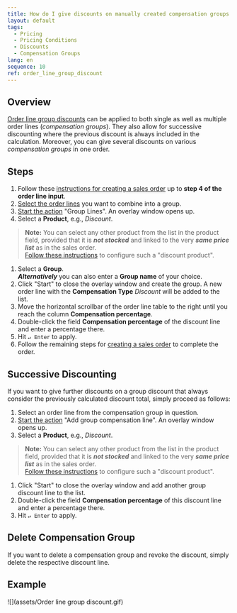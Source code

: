 ```yaml
---
title: How do I give discounts on manually created compensation groups (order line group discounts)?
layout: default
tags:
  - Pricing
  - Pricing Conditions
  - Discounts
  - Compensation Groups
lang: en
sequence: 10
ref: order_line_group_discount
---
```


## Overview
[Order line group discounts](Discount_types_in_metasfresh) can be applied to both single as well as multiple order lines (*compensation groups*). They also allow for successive discounting where the previous discount is always included in the calculation. Moreover, you can give several discounts on various *compensation groups* in one order.

## Steps
1. Follow these [instructions for creating a sales order](SalesOrder_recording) up to **step 4 of the order line input**.
1. [Select the order lines](RecordSelection) you want to combine into a group.
1. [Start the action](StartAction) "Group Lines". An overlay window opens up.
1. Select a **Product**, e.g., *Discount*.
 >**Note:** You can select any other product from the list in the product field, provided that it is ***not stocked*** and linked to the very ***same price list*** as in the sales order.<br>
 [Follow these instructions](Product_for_group_discount) to configure such a "discount product".

1. Select a **Group**.<br>
***Alternatively*** you can also enter a **Group name** of your choice.
1. Click "Start" to close the overlay window and create the group. A new order line with the **Compensation Type** *Discount* will be added to the list.
1. Move the horizontal scrollbar of the order line table to the right until you reach the column **Compensation percentage**.
1. Double-click the field **Compensation percentage** of the discount line and enter a percentage there.
1. Hit `↵ Enter` to apply.
1. Follow the remaining steps for [creating a sales order](SalesOrder_recording) to complete the order.

## Successive Discounting
If you want to give further discounts on a group discount that always consider the previously calculated discount total, simply proceed as follows:

1. Select an order line from the compensation group in question.
1. [Start the action](StartAction) "Add group compensation line". An overlay window opens up.
1. Select a **Product**, e.g., *Discount*.
 >**Note:** You can select any other product from the list in the product field, provided that it is ***not stocked*** and linked to the very ***same price list*** as in the sales order.<br>
 [Follow these instructions](Product_for_group_discount) to configure such a "discount product".

1. Click "Start" to close the overlay window and add another group discount line to the list.
1. Double-click the field **Compensation percentage** of this discount line and enter a percentage there.
1. Hit `↵ Enter` to apply.

## Delete Compensation Group
If you want to delete a compensation group and revoke the discount, simply delete the respective discount line.

## Example
![](assets/Order line group discount.gif)
